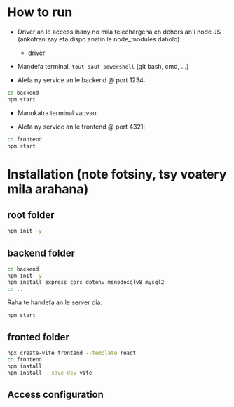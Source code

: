 # How to run
- Driver an le access ihany no mila telechargena en dehors an'i node JS (ankotran zay efa dispo anatin le node_modules daholo) 
    - [driver](https://www.microsoft.com/en-us/download/details.aspx?id=54920)

- Mandefa terminal, `tout sauf powershell` (git bash, cmd, ...)

- Alefa ny service an le backend @ port 1234:
```bash
cd backend
npm start
```
- Manokatra terminal vaovao 

- Alefa ny service an le frontend @ port 4321:
```bash
cd frontend
npm start
```

# Installation (note fotsiny, tsy voatery mila arahana)
## root folder
```bash
npm init -y
```

## backend folder
```bash
cd backend
npm init -y
npm install express cors dotenv msnodesqlv8 mysql2
cd ..
```

Raha te handefa an le server dia:
```bash
npm start
```

## fronted folder
```bash
npx create-vite frontend --template react
cd frontend
npm install
npm install --save-dev vite
```

## Access configuration
